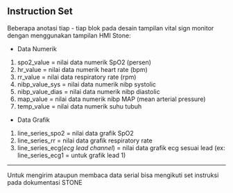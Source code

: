 ## Instruction Set

Beberapa anotasi tiap - tiap blok pada desain tampilan vital sign monitor dengan menggunakan tampilan HMI Stone:
- Data Numerik
1. spo2_value = nilai data numerik SpO2 (persen)
2. hr_value = nilai data numerik heart rate (bpm)
3. rr_value = nilai data respiratory rate (rpm)
4. nibp_value_sys = nilai data numerik nibp systolic
5. nibp_value_dias = nilai data numerik nibp diastolic
6. map_value = nilai data numerik nibp MAP (mean arterial pressure)
7. temp_value = nilai data numerik suhu tubuh

- Data Grafik
1. line_series_spo2 = nilai data grafik SpO2
2. line_series_rr = nilai data grafik respiratory rate
3. line_series_ecg(*ecg lead channel*) = nilai data grafik ecg sesuai lead (ex: line_series_ecg1 = untuk grafik lead 1)

---
Untuk mengirim ataupun membaca data serial bisa mengikuti set instruksi pada dokumentasi STONE
